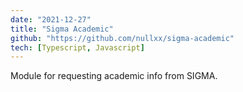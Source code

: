 ```yaml
---
date: "2021-12-27"
title: "Sigma Academic"
github: "https://github.com/nullxx/sigma-academic"
tech: [Typescript, Javascript]
---
```


Module for requesting academic info from SIGMA.